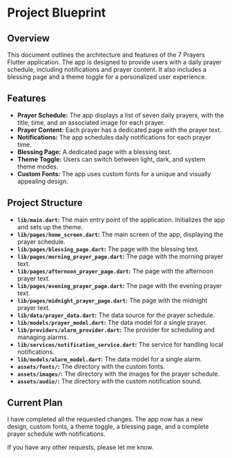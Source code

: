 # Project Blueprint

## Overview

This document outlines the architecture and features of the 7 Prayers Flutter application. The app is designed to provide users with a daily prayer schedule, including notifications and prayer content. It also includes a blessing page and a theme toggle for a personalized user experience.

## Features

- **Prayer Schedule:** The app displays a list of seven daily prayers, with the title, time, and an associated image for each prayer.
- **Prayer Content:** Each prayer has a dedicated page with the prayer text.
- **Notifications:** The app schedules daily notifications for each prayer time.
- **Blessing Page:** A dedicated page with a blessing text.
- **Theme Toggle:** Users can switch between light, dark, and system theme modes.
- **Custom Fonts:** The app uses custom fonts for a unique and visually appealing design.

## Project Structure

- **`lib/main.dart`:** The main entry point of the application. Initializes the app and sets up the theme.
- **`lib/pages/home_screen.dart`:** The main screen of the app, displaying the prayer schedule.
- **`lib/pages/blessing_page.dart`:** The page with the blessing text.
- **`lib/pages/morning_prayer_page.dart`:** The page with the morning prayer text.
- **`lib/pages/afternoon_prayer_page.dart`:** The page with the afternoon prayer text.
- **`lib/pages/evening_prayer_page.dart`:** The page with the evening prayer text.
- **`lib/pages/midnight_prayer_page.dart`:** The page with the midnight prayer text.
- **`lib/data/prayer_data.dart`:** The data source for the prayer schedule.
- **`lib/models/prayer_model.dart`:** The data model for a single prayer.
- **`lib/providers/alarm_provider.dart`:** The provider for scheduling and managing alarms.
- **`lib/services/notification_service.dart`:** The service for handling local notifications.
- **`lib/models/alarm_model.dart`:** The data model for a single alarm.
- **`assets/fonts/`:** The directory with the custom fonts.
- **`assets/images/`:** The directory with the images for the prayer schedule.
- **`assets/audio/`:** The directory with the custom notification sound.

## Current Plan

I have completed all the requested changes. The app now has a new design, custom fonts, a theme toggle, a blessing page, and a complete prayer schedule with notifications.

If you have any other requests, please let me know.